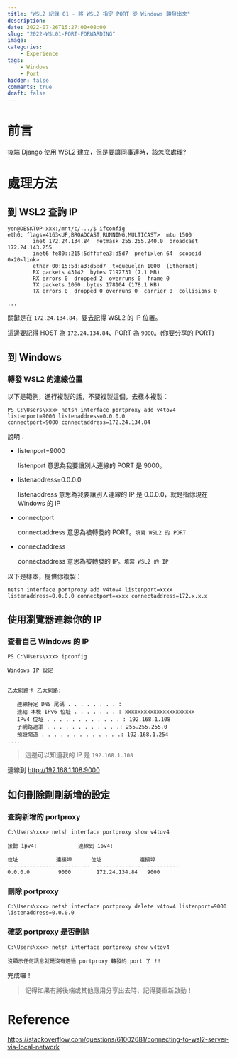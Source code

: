 ```yaml
---
title: "WSL2 紀錄 01 - 將 WSL2 指定 PORT 從 Windows 轉發出來"
description: 
date: 2022-07-26T15:27:00+08:00
slug: "2022-WSL01-PORT-FORWARDING"
image: 
categories:
    - Experience
tags:
    - Windows
    - Port
hidden: false
comments: true
draft: false
---
```


# 前言

後端 Django 使用 WSL2 建立，但是要讓同事連時，該怎麼處理?

# 處理方法

## 到 WSL2 查詢 IP

```shell
yen@DESKTOP-xxx:/mnt/c/.../$ ifconfig
eth0: flags=4163<UP,BROADCAST,RUNNING,MULTICAST>  mtu 1500
        inet 172.24.134.84  netmask 255.255.240.0  broadcast 172.24.143.255
        inet6 fe80::215:5dff:fea3:d5d7  prefixlen 64  scopeid 0x20<link>
        ether 00:15:5d:a3:d5:d7  txqueuelen 1000  (Ethernet)
        RX packets 43142  bytes 7192731 (7.1 MB)
        RX errors 0  dropped 2  overruns 0  frame 0
        TX packets 1060  bytes 178104 (178.1 KB)
        TX errors 0  dropped 0 overruns 0  carrier 0  collisions 0

...
```

關鍵是在 ```172.24.134.84```，要去記得 WSL2 的 IP 位置。

這邊要記得 HOST 為 ```172.24.134.84```、PORT 為 ```9000```。(你要分享的 PORT)

## 到 Windows

### 轉發 WSL2 的連線位置

以下是範例，進行複製的話，不要複製這個，去樣本複製：

```shell
PS C:\Users\xxx> netsh interface portproxy add v4tov4
listenport=9000 listenaddress=0.0.0.0
connectport=9000 connectaddress=172.24.134.84
```

說明：

- listenport=9000

    listenport 意思為我要讓別人連線的 PORT 是 9000。

- listenaddress=0.0.0.0

    listenaddress 意思為我要讓別人連線的 IP 是 0.0.0.0，就是指你現在 Windows 的 IP

- connectport

    connectaddress 意思為被轉發的 PORT。```填寫 WSL2 的 PORT```

- connectaddress

    connectaddress 意思為被轉發的 IP。```填寫 WSL2 的 IP```

以下是樣本，提供你複製：

```shell
netsh interface portproxy add v4tov4 listenport=xxxx listenaddress=0.0.0.0 connectport=xxxx connectaddress=172.x.x.x
```

## 使用瀏覽器連線你的 IP

### 查看自己 Windows 的 IP

```
PS C:\Users\xxx> ipconfig

Windows IP 設定


乙太網路卡 乙太網路:

   連線特定 DNS 尾碼 . . . . . . . . : 
   連結-本機 IPv6 位址 . . . . . . . : xxxxxxxxxxxxxxxxxxxxxx
   IPv4 位址 . . . . . . . . . . . . : 192.168.1.108
   子網路遮罩 . . . . . . . . . . . .: 255.255.255.0
   預設閘道 . . . . . . . . . . . . .: 192.168.1.254
....

```

> 這邊可以知道我的 IP 是 ```192.168.1.108```

連線到 <http://192.168.1.108:9000>

## 如何刪除剛剛新增的設定

### 查詢新增的 portproxy

```shell
C:\Users\xxx> netsh interface portproxy show v4tov4

接聽 ipv4:             連線到 ipv4:

位址            連接埠      位址            連接埠
--------------- ----------  --------------- ----------
0.0.0.0         9000        172.24.134.84   9000
```

### 刪除 portproxy

```shell
C:\Users\xxx> netsh interface portproxy delete v4tov4 listenport=9000 listenaddress=0.0.0.0
```

### 確認 portproxy 是否刪除

```shell
C:\Users\xxx> netsh interface portproxy show v4tov4

沒顯示任何訊息就是沒有透過 portproxy 轉發的 port 了 !!
```

完成囉！

> 記得如果有將後端或其他應用分享出去時，記得要重新啟動！

# Reference

<https://stackoverflow.com/questions/61002681/connecting-to-wsl2-server-via-local-network>
